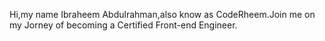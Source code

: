 Hi,my name Ibraheem Abdulrahman,also know as CodeRheem.Join me on my Jorney of becoming a Certified Front-end Engineer.
